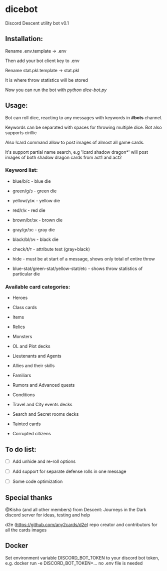 # dicebot
Discord Descent utility bot v0.1

## Installation:

Rename .env.template -> .env

Then add your bot client key to .env

Rename stat.pkl.template -> stat.pkl

It is where throw statistics will be stored 

Now you can run the bot with *python dice-bot.py*

## Usage:

Bot can roll dice, reacting to any messages with keywords in **#bots** channel. 

Keywords can be separated with spaces for throwing multiple dice. Bot also supports cirillic

Also !card command allow to post images of almost all game cards. 

It's support partial name search, e.g '!card shadow dragon*' will post images of both shadow dragon cards from act1 and act2

### Keyword list:

- blue/b/с - blue die

- green/g/з - green die

- yellow/y/ж - yellow die

- red/r/к - red die

- brown/br/зк - brown die

- gray/gr/зс - gray die

- black/bl/зч - black die

- check/t/т - attribute test (gray+black)

- hide - must be at start of a message, shows only total of entire throw

- blue-stat/green-stat/yellow-stat/etc - shows throw statistics of particular die

### Available card categories:

- Heroes

- Class cards

- Items

- Relics

- Monsters

- OL and Plot decks

- Lieutenants and Agents

- Allies and their skills

- Familiars

- Rumors and Advanced quests

- Conditions

- Travel and City events decks

- Search and Secret rooms decks

- Tainted cards

- Corrupted citizens

## To do list:

- [ ] Add unhide and re-roll options

- [ ] Add support for separate defense rolls in one message

- [ ] Some code optimization

## Special thanks

@Kisho (and all other members) from Descent: Journeys in the Dark discord server for ideas, testing and help

d2e (https://github.com/any2cards/d2e) repo creator and contributors for all the cards images

## Docker

Set environment variable DISCORD_BOT_TOKEN to your discord bot token, e.g.
docker run -e DISCORD_BOT_TOKEN=...
no .env file is needed